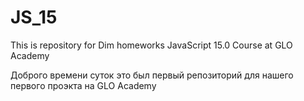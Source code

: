 # JS_15
This is repository for Dim homeworks JavaScript 15.0 Course at GLO Academy

Доброго времени суток
это был первый репозиторий для нашего первого проэкта на GLO Academy
